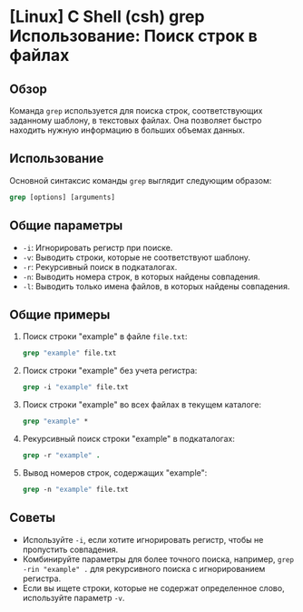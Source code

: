 # [Linux] C Shell (csh) grep Использование: Поиск строк в файлах

## Обзор
Команда `grep` используется для поиска строк, соответствующих заданному шаблону, в текстовых файлах. Она позволяет быстро находить нужную информацию в больших объемах данных.

## Использование
Основной синтаксис команды `grep` выглядит следующим образом:

```csh
grep [options] [arguments]
```

## Общие параметры
- `-i`: Игнорировать регистр при поиске.
- `-v`: Выводить строки, которые не соответствуют шаблону.
- `-r`: Рекурсивный поиск в подкаталогах.
- `-n`: Выводить номера строк, в которых найдены совпадения.
- `-l`: Выводить только имена файлов, в которых найдены совпадения.

## Общие примеры
1. Поиск строки "example" в файле `file.txt`:

   ```csh
   grep "example" file.txt
   ```

2. Поиск строки "example" без учета регистра:

   ```csh
   grep -i "example" file.txt
   ```

3. Поиск строки "example" во всех файлах в текущем каталоге:

   ```csh
   grep "example" *
   ```

4. Рекурсивный поиск строки "example" в подкаталогах:

   ```csh
   grep -r "example" .
   ```

5. Вывод номеров строк, содержащих "example":

   ```csh
   grep -n "example" file.txt
   ```

## Советы
- Используйте `-i`, если хотите игнорировать регистр, чтобы не пропустить совпадения.
- Комбинируйте параметры для более точного поиска, например, `grep -rin "example" .` для рекурсивного поиска с игнорированием регистра.
- Если вы ищете строки, которые не содержат определенное слово, используйте параметр `-v`.